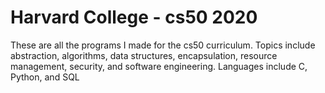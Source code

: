# Harvard College - cs50 2020

These are all the programs I made for the cs50 curriculum. Topics include abstraction, algorithms, data structures, encapsulation, resource management, security, and software engineering. Languages include C, Python, and SQL
